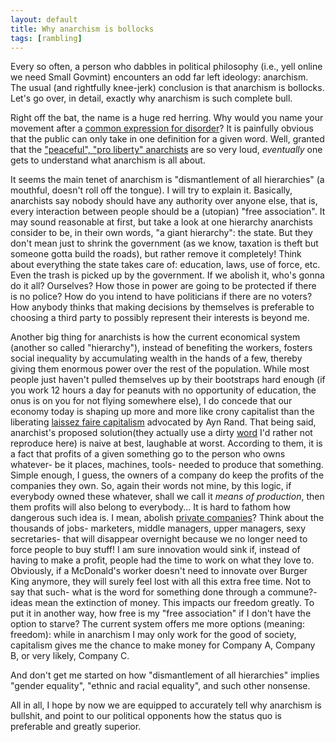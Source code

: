 ```yaml
---
layout: default
title: Why anarchism is bollocks
tags: [rambling]
---
```


Every so often, a person who dabbles in political philosophy (i.e., yell online we need Small Govmint) encounters an odd far left ideology: anarchism. The usual (and rightfully knee-jerk) conclusion is that anarchism is bollocks. Let's go over, in detail, exactly why anarchism is such complete bull.

Right off the bat, the name is a huge red herring. Why would you name your movement after a [common expression for disorder](https://en.wiktionary.org/wiki/%E1%BC%80%CE%BD%CE%B1%CF%81%CF%87%CE%AF%CE%B1#Ancient_Greek)? It is painfully obvious that the public can only take in one definition for a given word. Well, granted that the ["peaceful", "pro liberty" anarchists](https://www.youtube.com/watch?v=GdHDM07gHs4) are so very loud, *eventually* one gets to understand what anarchism is all about.

It seems the main tenet of anarchism is "dismantlement of all hierarchies" (a mouthful, doesn't roll off the tongue). I will try to explain it. Basically, anarchists say nobody should have any authority over anyone else, that is, every interaction between people should be a (utopian) "free association". It may sound reasonable at first, but take a look at one hierarchy anarchists consider to be, in their own words, "a giant hierarchy": the state. But they don't mean just to shrink the government (as we know, taxation is theft but someone gotta build the roads), but rather remove it completely! Think about everything the state takes care of: education, laws, use of force, etc. Even the trash is picked up by the government. If we abolish it, who's gonna do it all? Ourselves? How those in power are going to be protected if there is no police? How do you intend to have politicians if there are no voters? How anybody thinks that making decisions by themselves is preferable to choosing a third party to possibly represent their interests is beyond me.

Another big thing for anarchists is how the current economical system (another so called "hierarchy"), instead of benefiting the workers, fosters social inequality by accumulating wealth in the hands of a few, thereby giving them enormous power over the rest of the population. While most people just haven't pulled themselves up by their bootstraps hard enough (if you work 12 hours a day for peanuts with no opportunity of education, the onus is on you for not flying somewhere else), I do concede that our economy today is shaping up more and more like crony capitalist than the liberating [laissez faire capitalism](http://socialistappeal.org/history-theory/102-theory/1326-qcrony-capitalismq-or-just-plain-capitalism.html) advocated by Ayn Rand. That being said, anarchist's proposed solution(they actually use a dirty [word](https://www.youtube.com/watch?v=PIfKrI6Q_W8) I'd rather not reproduce here) is naive at best, laughable at worst. According to them, it is a fact that profits of a given something go to the person who owns whatever- be it places, machines, tools- needed to produce that something. Simple enough, I guess, the owners of a company do keep the profits of the companies they own. So, again their words not mine, by this logic, if everybody owned these whatever, shall we call it *means of production*, then them profits will also belong to everybody... It is hard to fathom how dangerous such idea is. I mean, abolish [private companies](https://www.forbes.com/sites/harrybinswanger/2013/09/17/give-back-yes-its-time-for-the-99-to-give-back-to-the-1/#5c14639170c5)? Think about the thousands of jobs- marketers, middle managers, upper managers, sexy secretaries- that will disappear overnight because we no longer need to force people to buy stuff! I am sure innovation would sink if, instead of having to make a profit, people had the time to work on what they love to. Obviously, if a McDonald's worker doesn't need to innovate over Burger King anymore, they will surely feel lost with all this extra free time. Not to say that such- what is the word for something done through a commune?- ideas mean the extinction of money. This impacts our freedom greatly. To put it in another way, how free is my "free association" if I don't have the option to starve? The current system offers me more options (meaning: freedom): while in anarchism I may only work for the good of society, capitalism gives me the chance to make money for Company A, Company B, or very likely, Company C.

And don't get me started on how "dismantlement of all hierarchies" implies "gender equality", "ethnic and racial equality", and such other nonsense.

All in all, I hope by now we are equipped to accurately tell why anarchism is bullshit, and point to our political opponents how the status quo is preferable and greatly superior.
